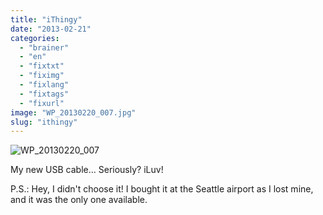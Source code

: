 ```yaml
---
title: "iThingy"
date: "2013-02-21"
categories: 
  - "brainer"
  - "en"
  - "fixtxt"
  - "fiximg"
  - "fixlang"
  - "fixtags"
  - "fixurl"
image: "WP_20130220_007.jpg"
slug: "ithingy"
---
```


![WP_20130220_007](images/WP_20130220_007.jpg)

My new USB cable... Seriously? iLuv!

P.S.: Hey, I didn't choose it! I bought it at the Seattle airport as I lost mine, and it was the only one available.
